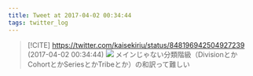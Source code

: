 ```yaml
---
title: Tweet at 2017-04-02 00:34:44
tags: twitter_log
---
```


> [!CITE] https://twitter.com/kaisekiriu/status/848196942504927239 (2017-04-02 00:34:44)
> ![](https://twitter.com/kaisekiriu/status/848196942504927239)
> メインじゃない分類階級（DivisionとかCohortとかSeriesとかTribeとか）の和訳って難しい
